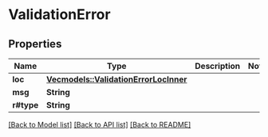 # ValidationError

## Properties
Name | Type | Description | Notes
------------ | ------------- | ------------- | -------------
**loc** | [**Vec<models::ValidationErrorLocInner>**](ValidationError_loc_inner.md) |  | 
**msg** | **String** |  | 
**r#type** | **String** |  | 

[[Back to Model list]](../README.md#documentation-for-models) [[Back to API list]](../README.md#documentation-for-api-endpoints) [[Back to README]](../README.md)


